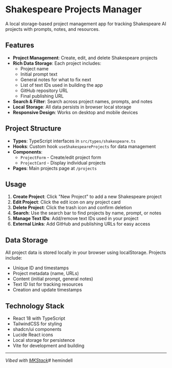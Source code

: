 # Shakespeare Projects Manager

A local storage-based project management app for tracking Shakespeare AI projects with prompts, notes, and resources.

## Features

- **Project Management**: Create, edit, and delete Shakespeare projects
- **Rich Data Storage**: Each project includes:
  - Project name
  - Initial prompt text
  - General notes for what to fix next
  - List of text IDs used in building the app
  - GitHub repository URL
  - Final publishing URL
- **Search & Filter**: Search across project names, prompts, and notes
- **Local Storage**: All data persists in browser local storage
- **Responsive Design**: Works on desktop and mobile devices

## Project Structure

- **Types**: TypeScript interfaces in `src/types/shakespeare.ts`
- **Hooks**: Custom hook `useShakespeareProjects` for data management
- **Components**: 
  - `ProjectForm` - Create/edit project form
  - `ProjectCard` - Display individual projects
- **Pages**: Main projects page at `/projects`

## Usage

1. **Create Project**: Click "New Project" to add a new Shakespeare project
2. **Edit Project**: Click the edit icon on any project card
3. **Delete Project**: Click the trash icon and confirm deletion
4. **Search**: Use the search bar to find projects by name, prompt, or notes
5. **Manage Text IDs**: Add/remove text IDs used in your project
6. **External Links**: Add GitHub and publishing URLs for easy access

## Data Storage

All project data is stored locally in your browser using localStorage. Projects include:

- Unique ID and timestamps
- Project metadata (name, URLs)
- Content (initial prompt, general notes)
- Text ID list for tracking resources
- Creation and update timestamps

## Technology Stack

- React 18 with TypeScript
- TailwindCSS for styling
- shadcn/ui components
- Lucide React icons
- Local storage for persistence
- Vite for development and building

---

*Vibed with [MKStack](https://soapbox.pub/mkstack)*# hemindell
